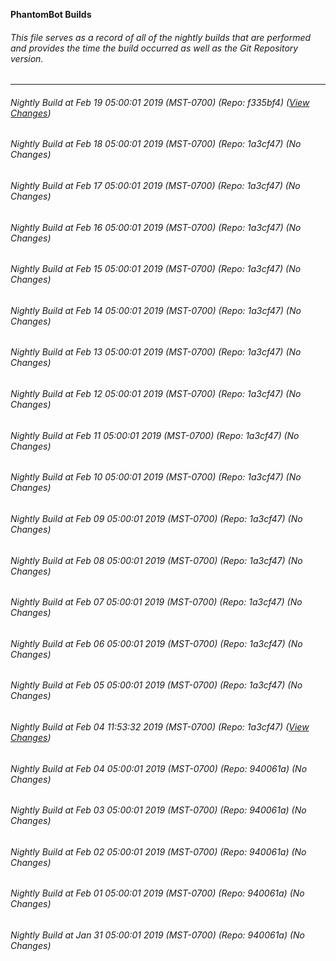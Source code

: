**PhantomBot Builds**

###### This file serves as a record of all of the nightly builds that are performed and provides the time the build occurred as well as the Git Repository version.
-------------------------------------------------------------------------------------------------------------
###### Nightly Build at Feb 19 05:00:01 2019 (MST-0700) (Repo: f335bf4) ([View Changes](https://github.com/PhantomBot/PhantomBot/compare/1a3cf47...f335bf4))
###### Nightly Build at Feb 18 05:00:01 2019 (MST-0700) (Repo: 1a3cf47) (No Changes)
###### Nightly Build at Feb 17 05:00:01 2019 (MST-0700) (Repo: 1a3cf47) (No Changes)
###### Nightly Build at Feb 16 05:00:01 2019 (MST-0700) (Repo: 1a3cf47) (No Changes)
###### Nightly Build at Feb 15 05:00:01 2019 (MST-0700) (Repo: 1a3cf47) (No Changes)
###### Nightly Build at Feb 14 05:00:01 2019 (MST-0700) (Repo: 1a3cf47) (No Changes)
###### Nightly Build at Feb 13 05:00:01 2019 (MST-0700) (Repo: 1a3cf47) (No Changes)
###### Nightly Build at Feb 12 05:00:01 2019 (MST-0700) (Repo: 1a3cf47) (No Changes)
###### Nightly Build at Feb 11 05:00:01 2019 (MST-0700) (Repo: 1a3cf47) (No Changes)
###### Nightly Build at Feb 10 05:00:01 2019 (MST-0700) (Repo: 1a3cf47) (No Changes)
###### Nightly Build at Feb 09 05:00:01 2019 (MST-0700) (Repo: 1a3cf47) (No Changes)
###### Nightly Build at Feb 08 05:00:01 2019 (MST-0700) (Repo: 1a3cf47) (No Changes)
###### Nightly Build at Feb 07 05:00:01 2019 (MST-0700) (Repo: 1a3cf47) (No Changes)
###### Nightly Build at Feb 06 05:00:01 2019 (MST-0700) (Repo: 1a3cf47) (No Changes)
###### Nightly Build at Feb 05 05:00:01 2019 (MST-0700) (Repo: 1a3cf47) (No Changes)
###### Nightly Build at Feb 04 11:53:32 2019 (MST-0700) (Repo: 1a3cf47) ([View Changes](https://github.com/PhantomBot/PhantomBot/compare/940061a...1a3cf47))
###### Nightly Build at Feb 04 05:00:01 2019 (MST-0700) (Repo: 940061a) (No Changes)
###### Nightly Build at Feb 03 05:00:01 2019 (MST-0700) (Repo: 940061a) (No Changes)
###### Nightly Build at Feb 02 05:00:01 2019 (MST-0700) (Repo: 940061a) (No Changes)
###### Nightly Build at Feb 01 05:00:01 2019 (MST-0700) (Repo: 940061a) (No Changes)
###### Nightly Build at Jan 31 05:00:01 2019 (MST-0700) (Repo: 940061a) (No Changes)
